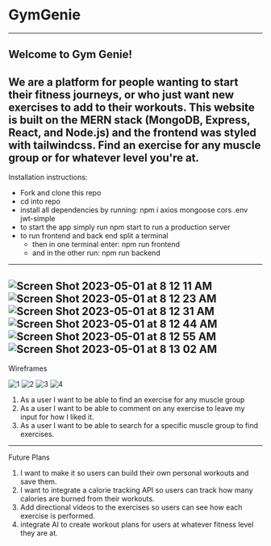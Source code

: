 # GymGenie
------------------------------------------------------------------------------------------------------------------------
Welcome to Gym Genie!
------------------------------------------------------------------------------------------------------------------------
We are a platform for people wanting to start their fitness journeys, or who just want new exercises to add to their workouts.
This website is built on the MERN stack (MongoDB, Express, React, and Node.js) and the frontend was styled with tailwindcss. Find an exercise for any muscle group or for whatever level you're at.
------------------------------------------------------------------------------------------------------------------------
Installation instructions:
- Fork and clone this repo
- cd into repo
- install all dependencies by running: npm i axios mongoose cors .env jwt-simple
- to start the app simply run npm start to run a production server
- to run frontend and back end split a terminal
  - then in one terminal enter: npm run frontend
  - and in the other run: npm run backend
  
  
------------------------------------------------------------------------------------------------------------------------

![Screen Shot 2023-05-01 at 8 12 11 AM](https://user-images.githubusercontent.com/118318419/235474611-8210455e-339b-4b48-97e2-fe30d17fc59b.png)
![Screen Shot 2023-05-01 at 8 12 23 AM](https://user-images.githubusercontent.com/118318419/235474642-f43bb8c5-5cb3-4938-a263-d1be311ba0ee.png)
![Screen Shot 2023-05-01 at 8 12 31 AM](https://user-images.githubusercontent.com/118318419/235474667-a53bd9db-c1e7-4be1-86d8-4b9433e8d50f.png)
![Screen Shot 2023-05-01 at 8 12 44 AM](https://user-images.githubusercontent.com/118318419/235474706-5f68e590-17eb-45b8-b359-66e40c1507c3.png)
![Screen Shot 2023-05-01 at 8 12 55 AM](https://user-images.githubusercontent.com/118318419/235474730-66f3da45-57c5-4af8-9222-67c4602d0dc8.png)
![Screen Shot 2023-05-01 at 8 13 02 AM](https://user-images.githubusercontent.com/118318419/235474750-5fbc6d9b-f823-4d48-94b7-a063546186d6.png)
------------------------------------------------------------------------------------------------------------------------
Wireframes

![1](https://user-images.githubusercontent.com/118318419/235475422-08afe507-410a-45a0-87de-643a697ff355.png)
![2](https://user-images.githubusercontent.com/118318419/235475426-1b502777-e987-48c6-bc7c-524f98cb78fe.png)
![3](https://user-images.githubusercontent.com/118318419/235475428-d639dab3-8067-4470-be06-8476423820f8.png)
![4](https://user-images.githubusercontent.com/118318419/235475429-ca563d5e-589f-45db-9bfb-9906e956c1bf.png)

1. As a user I want to be able to find an exercise for any muscle group
2. As a user I want to be able to comment on any exercise to leave my input for how I liked it.
3. As a user I want to be able to search for a specific muscle group to find exercises.

------------------------------------------------------------------------------------------------------------------------
Future Plans

1. I want to make it so users can build their own personal workouts and save them.
2. I want to integrate a calorie tracking API so users can track how many calories are burned from their workouts.
3. Add directional videos to the exercises so users can see how each exercise is performed.
4. integrate AI to create workout plans for users at whatever fitness level they are at.

